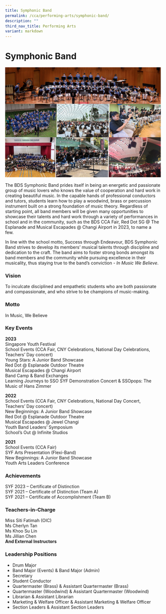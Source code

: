 ```yaml
---
title: Symphonic Band
permalink: /cca/performing-arts/symphonic-band/
description: ""
third_nav_title: Performing Arts
variant: markdown
---
```

Symphonic Band
==============

![Symphonic Band](/images/CCA/Symphonic%20Band/Symphonic_Band.png)

The BDS Symphonic Band prides itself in being an energetic and passionate group of music lovers who knows the value of cooperation and hard work in creating beautiful music. In the capable hands of professional conductors and tutors, students learn how to play a woodwind, brass or percussion instrument built on a strong foundation of music theory. Regardless of starting point, all band members will be given many opportunities to showcase their talents and hard work through a variety of performances in school and in the community, such as the BDS CCA Fair, Red Dot SG @ The Esplanade and Musical Escapades @ Changi Airport in 2023, to name a few.

In line with the school motto, Success through Endeavour, BDS Symphonic Band strives to develop its members’ musical talents through discipline and dedication to the craft. The band aims to foster strong bonds amongst its band members and the community while pursuing excellence in their musicality, thus staying true to the band’s conviction - <i>In Music We Believe</i>.

### Vision

To inculcate disciplined and empathetic students who are both passionate and compassionate, and who strive to be champions of music-making. 

### Motto

In Music, We Believe

### Key Events

<b>2023</b>
<br>Singapore Youth Festival
<br>School Events (CCA Fair, CNY Celebrations, National Day Celebrations, Teachers’ Day concert)
<br>Young Stars: A Junior Band Showcase
<br>Red Dot @ Esplanade Outdoor Theatre
<br>Musical Escapades @ Changi Airport
<br>Band Camp &amp; Band Exchanges
<br>Learning Journeys to SSO SYF Demonstration Concert &amp; SSOpops: The Music of Hans Zimmer 


<b>2022</b>  
School Events (CCA Fair, CNY Celebrations, National Day Concert, Teachers’ Day concert)  
New Beginnings: A Junior Band Showcase  
Red Dot @ Esplanade Outdoor Theatre  
Musical Escapades @ Jewel Changi  
Youth Band Leaders’ Symposium  
School’s Out @ Infinite Studios

<b>2021</b>  
School Events (CCA Fair)  
SYF Arts Presentation (Flexi-Band)  
New Beginnings: A Junior Band Showcase  
Youth Arts Leaders Conference  

### Achievements

SYF 2023 – Certificate of Distinction
<br>SYF 2021 – Certificate of Distinction (Team A)
<br>SYF 2021 – Certificate of Accomplishment (Team B)


### Teachers-in-Charge

Miss Siti Fatimah (OIC)  
Ms Cherlyn Tan  
Ms Khoo Su Lin  
Ms Jillian Chen
<br><b>And External Instructors</b>

### Leadership Positions

* Drum Major
* Band Major (Events) &amp; Band Major (Admin)
* Secretary
* Student Conductor
* Quartermaster (Brass) &amp; Assistant Quartermaster (Brass)
* Quartermaster (Woodwind) &amp; Assistant Quartermaster (Woodwind)
* Librarian &amp; Assistant Librarian
* Marketing &amp; Welfare Officer &amp; Assistant Marketing &amp; Welfare Officer
* Section Leaders &amp; Assistant Section Leaders